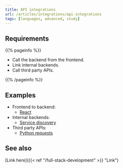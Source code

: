 ```yaml
---
title: API integrations
url: /articles/integrations/api-integrations
tags: [languages, advanced, study]
---
```


## Requirements

{{% pageinfo %}}

* Call the backend from the frontend.
* Link internal backends.
* Call third party APIs.

{{% /pageinfo %}}

## Examples

* Frontend to backend:
  * [React](https://react.dev/)
* Internal backends:
  * [Service discovery](https://microservices.io/patterns/server-side-discovery.html)
* Third party APIs:
  * [Python requests](https://pypi.org/project/requests/)

## See also

[Link here]({{< ref "/full-stack-development" >}} "Link")

